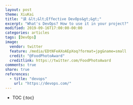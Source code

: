 ```yaml
---
layout: post
theme: XiuKai
title: "读 &lt;&lt;Effective DevOps&gt;&gt;"
excerpt: "What's DevOps? How to use it in your project?"
modified: 2019-09-16T17:00:00-00:00
categories: articles
tags: [DevOps]
image:
  vendor: twitter
  feature: /media/EDtNFeAXoAEpXoq?format=jpg&name=small
  credit: "@FoodPhotoAward"
  creditlink: https://twitter.com/FoodPhotoAward
comments: true
share: true
references:
  - title: "devops"
    url: "https://devops.com/"
---
```


* TOC
{:toc}

